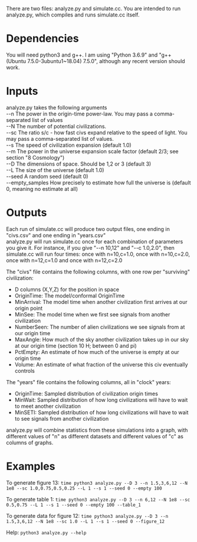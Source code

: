 There are two files: analyze.py and simulate.cc. You are intended to run analyze.py, which compiles and runs simulate.cc itself.

# Dependencies
You will need python3 and g++. I am using "Python 3.6.9" and "g++ (Ubuntu 7.5.0-3ubuntu1~18.04) 7.5.0", although any recent version should work.

# Inputs
analyze.py takes the following arguments<br>
--n The power in the origin-time power-law. You may pass a comma-separated list of values<br>
--N The number of potential civilizations.<br>
--sc The ratio s/c - how fast civs expand relative to the speed of light. You may pass a comma-separated list of values.<br>
--s The speed of civilization expansion (default 1.0)<br>
--m The power in the universe expansion scale factor (default 2/3; see section "8 Cosmology")<br>
--D The dimensions of space. Should be 1,2 or 3 (default 3)<br>
--L The size of the universe (default 1.0)<br>
--seed A random seed (default 0)<br>
--empty_samples How precisely to estimate how full the universe is (default 0, meaning no estimate at all)<br>

# Outputs
Each run of simulate.cc will produce two output files, one ending in "civs.csv" and one ending in "years.csv"<br>
analyze.py will run simulate.cc once for each combination of parameters you give it. For instance, if you give "--n 10,12" and "--c 1.0,2.0",
then simulate.cc will run four times: once with n=10,c=1.0, once with n=10,c=2.0, once with n=12,c=1.0 and once with n=12,c=2.0

The "civs" file contains the following columns, with one row per "surviving" civilization:<br>
- D columns (X,Y,Z) for the position in space<br>
- OriginTime: The model/conformal OriginTime<br>
- MinArrival: The model time when another civilization first arrives at our origin point<br>
- MinSee: The model time when we first see signals from another civilization<br>
- NumberSeen: The number of alien civilizations we see signals from at our origin time<br>
- MaxAngle: How much of the sky another civilization takes up in our sky at our origin time (section 10 H; between 0 and pi)<br>
- PctEmpty: An estimate of how much of the universe is empty at our origin time<br>
- Volume: An estimate of what fraction of the universe this civ eventually controls<br>

The "years" file contains the following columns, all in "clock" years:<br>
- OriginTime: Sampled distribution of civilization origin times<br>
- MinWait: Sampled distribution of how long civilizations will have to wait to meet another civilization<br>
- MinSETI: Sampled distribution of how long civilizations will have to wait to see signals from another civilization<br>

analyze.py will combine statistics from these simulations into a graph, with different values of "n" as different datasets and different values of "c" as columns of graphs.

# Examples
To generate figure 13:
`time python3 analyze.py --D 3 --n 1.5,3,6,12 --N 1e8 --sc 1.0,0.75,0.5,0.25 --L 1 --s 1 --seed 0 --empty 100`

To generate table 1:
`time python3 analyze.py --D 3 --n 6,12 --N 1e8 --sc 0.5,0.75 --L 1 --s 1 --seed 0 --empty 100 --table_1`

To generate data for figure 12:
`time python3 analyze.py --D 3 --n 1.5,3,6,12 --N 1e8 --sc 1.0 --L 1 --s 1 --seed 0 --figure_12`

Help:
`python3 analyze.py --help`
